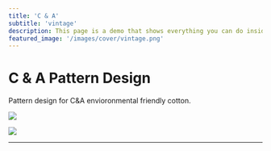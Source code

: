 ```yaml
---
title: 'C & A'
subtitle: 'vintage'
description: This page is a demo that shows everything you can do inside portfolio and blog posts.
featured_image: '/images/cover/vintage.png'
---
```


# C & A Pattern Design

Pattern design for C&A envioronmental friendly cotton.

![]({{site.baseurl}}/images/ca/illustration.jpg)

![]({{site.baseurl}}/images/ca/bag.jpg)

---

